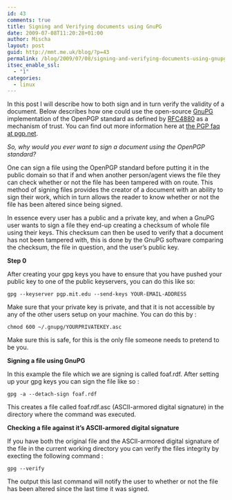```yaml
---
id: 43
comments: true
title: Signing and Verifying documents using GnuPG
date: 2009-07-08T11:20:28+01:00
author: Mischa
layout: post
guid: http://mmt.me.uk/blog/?p=43
permalink: /blog/2009/07/08/signing-and-verifying-documents-using-gnupg/
itsec_enable_ssl:
  - "1"
categories:
  - linux
---
```

In this post I will describe how to both sign and in turn verify the validity of a document. Below describes how one could use the open-source [GnuPG](http://www.gnupg.org/) implementation of the OpenPGP standard as defined by [RFC4880](http://www.ietf.org/rfc/rfc4880.txt) as a mechanism of trust. You can find out more information here at [the PGP faq at pgp.net](http://www.pgp.net/pgpnet/pgp-faq/).

_So, why would you ever want to sign a document using the OpenPGP standard?_

One can sign a file using the OpenPGP standard before putting it in the public domain so that if and when another person/agent views the file they can check whether or not the file has been tampered with on route. This method of signing files provides the creator of a document with an ability to sign their work, which in turn allows the reader to know whether or not the file has been altered since being signed.

In essence every user has a public and a private key, and when a GnuPG user wants to sign a file they end-up creating a checksum of whole file using their keys. This checksum can then be used to verify that a document has not been tampered with, this is done by the GnuPG software comparing the checksum, the file in question, and the user&#8217;s public key. 

**Step 0**

After creating your gpg keys you have to ensure that you have pushed your public key to one of the public keyservers, you can do this like so: 

`gpg --keyserver pgp.mit.edu --send-keys YOUR-EMAIL-ADDRESS`

Make sure that your private key is private, and that it is not accessible by any of the other users setup on your machine. You can do this by : 

`chmod 600 ~/.gnupg/YOURPRIVATEKEY.asc`

Make sure this is safe, for this is the only file someone needs to pretend to be you. 

**Signing a file using GnuPG**

In this example the file which we are signing is called foaf.rdf. After setting up your gpg keys you can sign the file like so : 

`gpg -a --detach-sign foaf.rdf`

This creates a file called foaf.rdf.asc (ASCII-armored digital signature) in the directory where the command was executed. 

**Checking a file against it&#8217;s ASCII-armored digital signature**

If you have both the original file and the ASCII-armored digital signature of the file in the current working directory you can verify the files integrity by execting the following command : 

`gpg --verify`

The output this last command will notify the user to whether or not the file has been altered since the last time it was signed.
